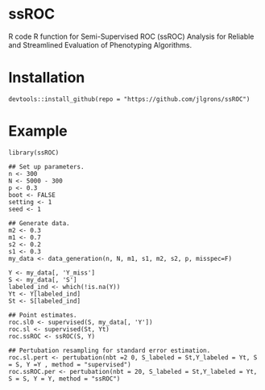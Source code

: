 # ssROC
R code R function for Semi-Supervised ROC (ssROC) Analysis for Reliable and Streamlined Evaluation of Phenotyping Algorithms.

# Installation
```{R, eval = FALSE}
devtools::install_github(repo = "https://github.com/jlgrons/ssROC")
```

# Example
```{R, eval = FALSE}
library(ssROC)

## Set up parameters.
n <- 300
N <- 5000 - 300
p <- 0.3
boot <- FALSE
setting <- 1
seed <- 1

## Generate data.
m2 <- 0.3
m1 <- 0.7 
s2 <- 0.2
s1 <- 0.3
my_data <- data_generation(n, N, m1, s1, m2, s2, p, misspec=F)

Y <- my_data[, 'Y_miss']
S <- my_data[, 'S']
labeled_ind <- which(!is.na(Y))
Yt <- Y[labeled_ind]
St <- S[labeled_ind]

## Point estimates.
roc.sl0 <- supervised(S, my_data[, 'Y'])
roc.sl <- supervised(St, Yt)
roc.ssROC <- ssROC(S, Y)

## Pertubation resampling for standard error estimation.
roc.sl.pert <- pertubation(nbt =2 0, S_labeled = St,Y_labeled = Yt, S = S, Y =Y , method = "supervised")
roc.ssROC.per <- pertubation(nbt = 20, S_labeled = St,Y_labeled = Yt, S = S, Y = Y, method = "ssROC")
```
